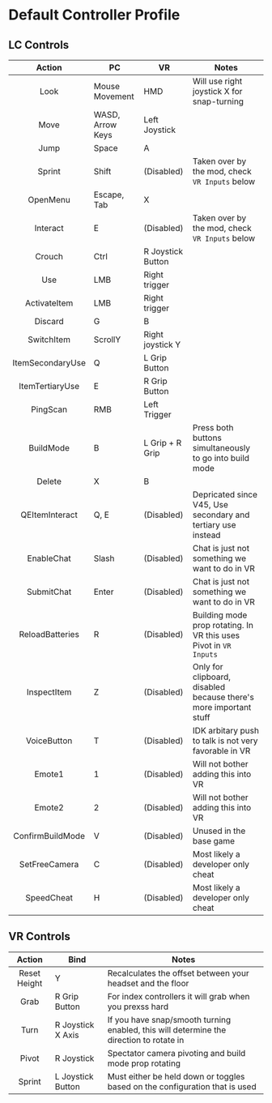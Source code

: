 # Default Controller Profile

## LC Controls

|      Action      | PC               | VR                | Notes                                                             |
| :--------------: | ---------------- | ----------------- | ----------------------------------------------------------------- |
|       Look       | Mouse Movement   | HMD               | Will use right joystick X for snap-turning                        |
|       Move       | WASD, Arrow Keys | Left Joystick     |                                                                   |
|       Jump       | Space            | A                 |                                                                   |
|      Sprint      | Shift            | (Disabled)        | Taken over by the mod, check `VR Inputs` below                    |
|     OpenMenu     | Escape, Tab      | X                 |                                                                   |
|     Interact     | E                | (Disabled)        | Taken over by the mod, check `VR Inputs` below                    |
|      Crouch      | Ctrl             | R Joystick Button |                                                                   |
|       Use        | LMB              | Right trigger     |                                                                   |
|   ActivateItem   | LMB              | Right trigger     |                                                                   |
|     Discard      | G                | B                 |                                                                   |
|    SwitchItem    | ScrollY          | Right joystick Y  |                                                                   |
| ItemSecondaryUse | Q                | L Grip Button     |                                                                   |
| ItemTertiaryUse  | E                | R Grip Button     |                                                                   |
|     PingScan     | RMB              | Left Trigger      |                                                                   |
|    BuildMode     | B                | L Grip + R Grip   | Press both buttons simultaneously to go into build mode           |
|      Delete      | X                | B                 |                                                                   |
|  QEItemInteract  | Q, E             | (Disabled)        | Depricated since V45, Use secondary and tertiary use instead      |
|    EnableChat    | Slash            | (Disabled)        | Chat is just not something we want to do in VR                    |
|    SubmitChat    | Enter            | (Disabled)        | Chat is just not something we want to do in VR                    |
| ReloadBatteries  | R                | (Disabled)        | Building mode prop rotating. In VR this uses Pivot in `VR Inputs` |
|   InspectItem    | Z                | (Disabled)        | Only for clipboard, disabled because there's more important stuff |
|   VoiceButton    | T                | (Disabled)        | IDK arbitary push to talk is not very favorable in VR             |
|      Emote1      | 1                | (Disabled)        | Will not bother adding this into VR                               |
|      Emote2      | 2                | (Disabled)        | Will not bother adding this into VR                               |
| ConfirmBuildMode | V                | (Disabled)        | Unused in the base game                                           |
|  SetFreeCamera   | C                | (Disabled)        | Most likely a developer only cheat                                |
|    SpeedCheat    | H                | (Disabled)        | Most likely a developer only cheat                                |

## VR Controls

|    Action    | Bind              | Notes                                                                                   |
| :----------: | ----------------- | --------------------------------------------------------------------------------------- |
| Reset Height | Y                 | Recalculates the offset between your headset and the floor                              |
|     Grab     | R Grip Button     | For index controllers it will grab when you prexss hard                                 |
|     Turn     | R Joystick X Axis | If you have snap/smooth turning enabled, this will determine the direction to rotate in |
|    Pivot     | R Joystick        | Spectator camera pivoting and build mode prop rotating                                  |
|    Sprint    | L Joystick Button | Must either be held down or toggles based on the configuration that is used             |
